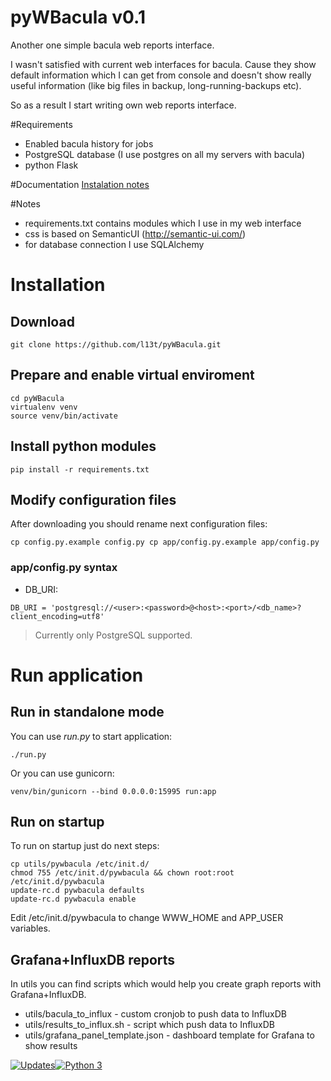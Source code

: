 # pyWBacula v0.1
Another one simple bacula web reports interface.

I wasn't satisfied with current web interfaces for bacula. Cause they show default information which I can get from console and doesn't show really useful information (like big files in backup, long-running-backups etc).

So as a result I start writing own web reports interface.

#Requirements
* Enabled bacula history for jobs
* PostgreSQL database (I use postgres on all my servers with bacula)
* python Flask

#Documentation
[Instalation notes](https://github.com/l13t/pyWBacula/wiki/Installation)

#Notes
* requirements.txt contains modules which I use in my web interface
* css is based on SemanticUI (http://semantic-ui.com/)
* for database connection I use SQLAlchemy

# Installation

## Download

`git clone https://github.com/l13t/pyWBacula.git`

## Prepare and enable virtual enviroment

```
cd pyWBacula
virtualenv venv
source venv/bin/activate
```

## Install python modules

`pip install -r requirements.txt`

## Modify configuration files

After downloading you should rename next configuration files:

`cp config.py.example config.py
cp app/config.py.example app/config.py`

### app/config.py syntax

* DB_URI:

`DB_URI = 'postgresql://<user>:<password>@<host>:<port>/<db_name>?client_encoding=utf8'`

> Currently only PostgreSQL supported.

# Run application

## Run in standalone mode

You can use _run.py_ to start application:

`./run.py`

Or you can use gunicorn:

`venv/bin/gunicorn --bind 0.0.0.0:15995 run:app`

## Run on startup

To run on startup just do next steps:

```
cp utils/pywbacula /etc/init.d/
chmod 755 /etc/init.d/pywbacula && chown root:root /etc/init.d/pywbacula
update-rc.d pywbacula defaults
update-rc.d pywbacula enable
```

Edit /etc/init.d/pywbacula to change WWW\_HOME and APP\_USER variables.

## Grafana+InfluxDB reports

In utils you can find scripts which would help you create graph reports with Grafana+InfluxDB.

* utils/bacula\_to\_influx - custom cronjob to push data to InfluxDB
* utils/results\_to\_influx.sh - script which push data to InfluxDB
* utils/grafana\_panel\_template.json - dashboard template for Grafana to show results

[![Updates](https://pyup.io/repos/github/l13t/pywbacula/shield.svg)](https://pyup.io/repos/github/l13t/pywbacula/)[![Python 3](https://pyup.io/repos/github/l13t/pywbacula/python-3-shield.svg)](https://pyup.io/repos/github/l13t/pywbacula/)
